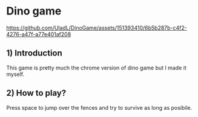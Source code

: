 # Dino game


https://github.com/UladL/DinoGame/assets/151393410/6b5b287b-c4f2-4276-a47f-a77e401af208


## 1) Introduction
This game is pretty much the chrome version of dino game but I made it myself.

## 2) How to play?
Press space to jump over the fences and try to survive as long as posibile.
